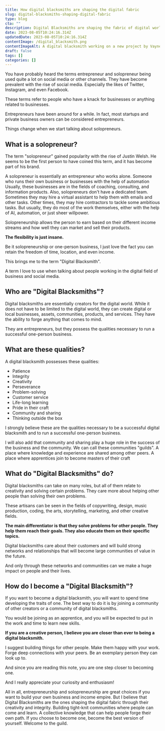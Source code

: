 ```yaml
---
title: How digital blacksmiths are shaping the digital fabric
slug: digital-blacksmiths-shaping-digital-fabric
type: blog
cta: ""
description: Digital Blacksmiths are shaping the fabric of digital world. Creating value and building communities What are they? What do they do? And how do you become one?
date: 2023-08-05T10:24:16.314Z
updatedDate: 2023-08-05T10:24:16.314Z
contentImage: /digital_blacksmith.png
contentImageAlt: A digital blacksmith working on a new project by Vayne Myko
draft: false
tags: []
categories: []
---
```


You have probably heard the terms entrepreneur and solopreneur being used quite a lot on social media or other channels. They have become prevalent with the rise of social media. Especially the likes of Twitter, Instagram, and even Facebook.

These terms refer to people who have a knack for businesses or anything related to businesses.

Entrepreneurs have been around for a while. In fact, most startups and private business owners can be considered entrepreneurs.

Things change when we start talking about solopreneurs.

## What is a solopreneur?

The term "solopreneur" gained popularity with the rise of Justin Welsh. He seems to be the first person to have coined this term, and it has become part of his brand.

A solopreneur is essentially an entrepreneur who works alone. Someone who runs their own business or businesses with the help of automation Usually, these businesses are in the fields of coaching, consulting, and information products. Also, solopreneurs don't have a dedicated team. Sometimes they may hire a virtual assistant to help them with emails and other tasks. Other times, they may hire contractors to tackle some ambitious tasks. But usually, they do most of the work themselves, either with the help of AI, automation, or just sheer willpower.

Solopreneurship allows the person to earn based on their different income streams and how well they can market and sell their products.

**The flexibility is just insane.**  

Be it solopreneurship or one-person business, I just love the fact you can retain the freedom of time, location, and even income.

This brings me to the term "Digital Blacksmith".

A term I love to use when talking about people working in the digital field of business and social media.

## Who are "Digital Blacksmiths"?

Digital blacksmiths are essentially creators for the digital world. While it does not have to be limited to the digital world, they can create digital or local businesses, assets, communities, products, and services. They have the ability to forge anything that comes to mind.

They are entrepreneurs, but they possess the qualities necessary to run a successful one-person business.

## What are these qualities?

A digital blacksmith possesses these qualities:

- Patience
- Integrity
- Creativity
- Perseverance
- Problem-solving
- Customer service
- Life-long learning
- Pride in their craft
- Community and sharing
- Thinking outside the box

I strongly believe these are the qualities necessary to be a successful digital blacksmith and to run a successful one-person business.

I will also add that community and sharing play a huge role in the success of the business and the community. We can call these communities "guilds". A place where knowledge and experience are shared among other peers. A place where apprentices join to become masters of their craft

## What do "Digital Blacksmiths" do?

Digital blacksmiths can take on many roles, but all of them relate to creativity and solving certain problems. They care more about helping other people than solving their own problems.

These artisans can be seen in the fields of copywriting, design, music production, coding, the arts, storytelling, marketing, and other creative fields.

**The main differentiator is that they solve problems for other people. They help them reach their goals. They also educate them on their specific topics.**  

Digital blacksmiths care about their customers and will build strong networks and relationships that will become large communities of value in the future.

And only through these networks and communities can we make a huge impact on people and their lives.

## How do I become a "Digital Blacksmith"?

If you want to become a digital blacksmith, you will want to spend time developing the traits of one. The best way to do it is by joining a community of other creators or a community of digital blacksmiths.

You would be joining as an apprentice, and you will be expected to put in the work and time to learn new skills.

**If you are a creative person, I believe you are closer than ever to being a digital blacksmith.**  

I suggest building things for other people. Make them happy with your work. Forge deep connections with your peers. Be an exemplary person they can look up to.

And since you are reading this note, you are one step closer to becoming one.

And I really appreciate your curiosity and enthusiasm!

All in all, entrepreneurship and solopreneurship are great choices if you want to build your own business and income empire. But I believe that Digital Blacksmiths are the ones shaping the digital fabric through their creativity and integrity. Building tight-knit communities where people can come and learn. A collective knowledge that can help people forge their own path. If you choose to become one, become the best version of yourself. Welcome to the guild.